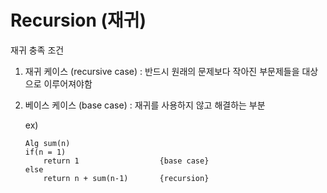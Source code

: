 # Recursion (재귀)

재귀 충족 조건
1. 재귀 케이스 (recursive case) : 반드시 원래의 문제보다 작아진 부문제들을 대상으로 이루어져야함
2. 베이스 케이스 (base case) : 재귀를 사용하지 않고 해결하는 부분
   
   ex)
   ```
   Alg sum(n)
   if(n = 1)
       return 1                  {base case}
   else
       return n + sum(n-1)       {recursion}
    ```

   
   